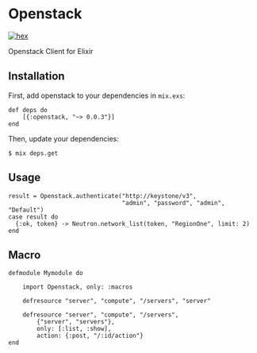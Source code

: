 # Openstack

[![hex][hex-image]][hex-url]

Openstack Client for Elixir

## Installation

First, add openstack to your dependencies in `mix.exs`:

    def deps do
        [{:openstack, "~> 0.0.3"}]
    end

Then, update your dependencies:

    $ mix deps.get

## Usage

    result = Openstack.authenticate("http://keystone/v3",
                                    "admin", "password", "admin", "Default")
    case result do
      {:ok, token} -> Neutron.network_list(token, "RegionOne", limit: 2)
    end

## Macro

    defmodule Mymodule do

        import Openstack, only: :macros

        defresource "server", "compute", "/servers", "server"

        defresource "server", "compute", "/servers",
            {"server", "servers"},
            only: [:list, :show],
            action: {:post, "/:id/action"}
    end

[hex-image]: https://img.shields.io/hexpm/v/openstack.svg?style=flat
[hex-url]: https://hex.pm/packages/openstack

